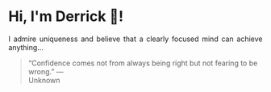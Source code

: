 # Hi, I'm Derrick 👋!
<p align="justify">I admire uniqueness and believe that a clearly focused mind can achieve anything...</p> 
<!-- #quote-start -->
<blockquote>&ldquo;Confidence comes not from always being right but not fearing to be wrong.&rdquo; &mdash; <footer>Unknown</footer></blockquote>
<!-- #quote-end -->
